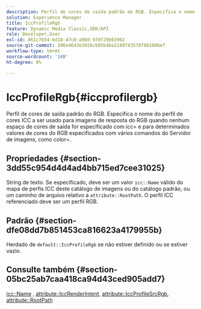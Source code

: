 ```yaml
---
description: Perfil de cores de saída padrão do RGB. Especifica o nome do perfil de cores ICC a ser usado para imagens de resposta do RGB quando nenhum espaço de cores de saída for especificado com icc= e para determinados valores de cores do RGB especificados com vários comandos do Servidor de imagens, como color=.
solution: Experience Manager
title: IccProfileRgb
feature: Dynamic Media Classic,SDK/API
role: Developer,User
exl-id: 861c7b54-6d18-47c8-a08d-970f29b63962
source-git-commit: 206e4643e3926cb85b4be2189743578f88180be7
workflow-type: tm+mt
source-wordcount: '148'
ht-degree: 0%

---
```


# IccProfileRgb{#iccprofilergb}

Perfil de cores de saída padrão do RGB. Especifica o nome do perfil de cores ICC a ser usado para imagens de resposta do RGB quando nenhum espaço de cores de saída for especificado com icc= e para determinados valores de cores do RGB especificados com vários comandos do Servidor de imagens, como color=.

## Propriedades {#section-3dd55c954d4d4ad4bb715ed7cee31025}

String de texto. Se especificado, deve ser um valor `icc::Name` válido do mapa de perfis ICC deste catálogo de imagens ou do catálogo padrão, ou um caminho de arquivo relativo a `attribute::RootPath`. O perfil ICC referenciado deve ser um perfil RGB.

## Padrão {#section-dfe08dd7b851453ca816623a4179955b}

Herdado de `default::IccProfileRgb` se não estiver definido ou se estiver vazio.

## Consulte também {#section-05bc25ab7caa418ca94d43ced905add7}

[icc::Name](../../../../../is-api/image-catalog/image-serving-api-ref/c-image-catalog-reference/c-icc-profile-map-reference/r-name-icc.md#reference-9e7d3c8e35434981a3dfac66b8946cbe) , [attribute::IccRenderIntent](../../../../../is-api/image-catalog/image-serving-api-ref/c-image-catalog-reference/c-attributes-reference/r-iccrenderintent.md#reference-012f207f28bd4406a5368d23ed95a51f), [attribute::IccProfileSrcRgb](../../../../../is-api/image-catalog/image-serving-api-ref/c-image-catalog-reference/c-attributes-reference/r-iccprofilesrcrgb.md#reference-b8e576d075b44f5c94d95bfb5aa22ae2), [attribute::RootPath](../../../../../is-api/image-catalog/image-serving-api-ref/c-image-catalog-reference/c-attributes-reference/r-rootpath.md#reference-17d57e5967be403b8408fa7214017494)
